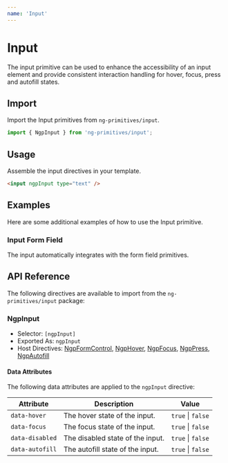 ```yaml
---
name: 'Input'
---
```


# Input

The input primitive can be used to enhance the accessibility of an input element and provide consistent interaction handling for hover, focus, press and autofill states.

<docs-example name="input"></docs-example>

## Import

Import the Input primitives from `ng-primitives/input`.

```ts
import { NgpInput } from 'ng-primitives/input';
```

## Usage

Assemble the input directives in your template.

```html
<input ngpInput type="text" />
```

## Examples

Here are some additional examples of how to use the Input primitive.

### Input Form Field

The input automatically integrates with the form field primitives.

<docs-example name="input-form-field"></docs-example>

## API Reference

The following directives are available to import from the `ng-primitives/input` package:

### NgpInput

- Selector: `[ngpInput]`
- Exported As: `ngpInput`
- Host Directives: [NgpFormControl](/primitives/form-field), [NgpHover](/interactions/hover), [NgpFocus](/interactions/focus), [NgpPress](/interactions/press), [NgpAutofill](/utilities/autofill)

#### Data Attributes

The following data attributes are applied to the `ngpInput` directive:

| Attribute       | Description                      | Value             |
| --------------- | -------------------------------- | ----------------- |
| `data-hover`    | The hover state of the input.    | `true` \| `false` |
| `data-focus`    | The focus state of the input.    | `true` \| `false` |
| `data-disabled` | The disabled state of the input. | `true` \| `false` |
| `data-autofill` | The autofill state of the input. | `true` \| `false` |
